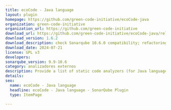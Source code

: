 ```yaml
---
title: ecoCode - Java language
layout: plugin
homepage: https://github.com/green-code-initiative/ecoCode-java
organization: green-code-initiative
organization_url: https://github.com/green-code-initiative
download_url: https://github.com/green-code-initiative/ecoCode-java/releases/download/1.6.2/ecocode-java-plugin-1.6.2.jar
download_version: 1.6.2
download_description: check Sonarqube 10.6.0 compatibility; refactoring docker system; upgrade ecocode-rules-specifications
download_date: 2024-07-21
license: GPL v3
developers: 
sonarqube_version: 9.9-10.6
category: analizadores externos
description: Provide a list of static code analyzers (for Java language) to highlight code structures that may have a negative ecological impact&#58; energy and resources over-consumption, "fatware", shortening terminals' lifespan, etc.
details: 
seo:
  name: ecoCode - Java language
  headline: ecoCode - Java language - SonarQube Plugin
  type: ItemPage

---
```


